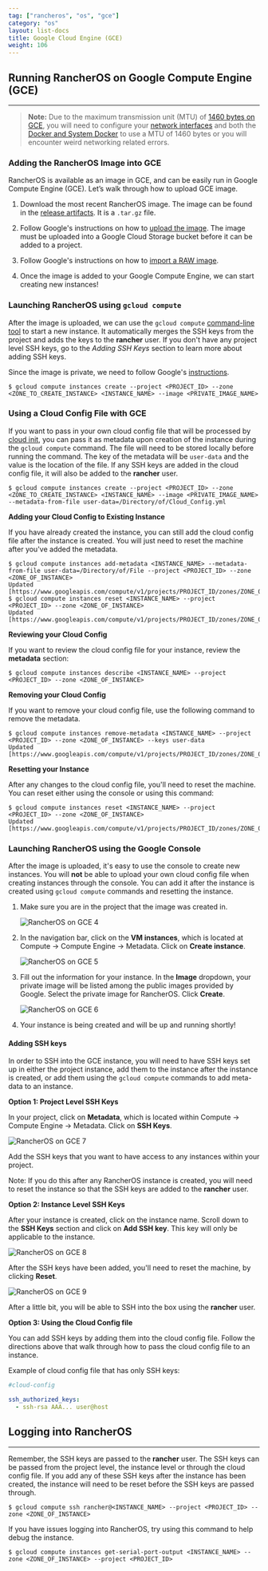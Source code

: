 ```yaml
---
tag: ["rancheros", "os", "gce"]
category: "os"
layout: list-docs
title: Google Cloud Engine (GCE)
weight: 106
---
```


## Running RancherOS on Google Compute Engine (GCE)
----

> **Note:** Due to the maximum transmission unit (MTU) of [1460 bytes on GCE](https://cloud.google.com/compute/docs/troubleshooting#packetfragmentation), you will need to configure your [network interfaces]({{site.baseurl}}/os/networking/interfaces/) and both the [Docker and System Docker]({{site.baseurl}}/os/configuration/docker/) to use a MTU of 1460 bytes or you will encounter weird networking related errors.

### Adding the RancherOS Image into GCE

RancherOS is available as an image in GCE, and can be easily run in Google Compute Engine (GCE).  Let’s walk through how to upload GCE image.

1. Download the most recent RancherOS image. The image can be found in the [release artifacts](https://github.com/rancher/os/releases). It is a `.tar.gz` file.

2. Follow Google's instructions on how to [upload the image](https://cloud.google.com/compute/docs/tutorials/building-images#publishingimage). The image must be uploaded into a Google Cloud Storage bucket before it can be added to a project.

3. Follow Google's instructions on how to [import a RAW image](https://cloud.google.com/compute/docs/images/import-existing-image#use_saved_image).

4. Once the image is added to your Google Compute Engine, we can start creating new instances!

### Launching RancherOS using `gcloud compute`

After the image is uploaded, we can use the `gcloud compute` [command-line tool](https://cloud.google.com/compute/docs/gcloud-compute/) to start a new instance. It automatically merges the SSH keys from the project and adds the keys to the **rancher** user. If you don't have any project level SSH keys, go to the _Adding SSH Keys_ section to learn more about adding SSH keys.

Since the image is private, we need to follow Google's [instructions](https://cloud.google.com/compute/docs/creating-custom-image#start_an_instance_from_a_custom_image).

```
$ gcloud compute instances create --project <PROJECT_ID> --zone <ZONE_TO_CREATE_INSTANCE> <INSTANCE_NAME> --image <PRIVATE_IMAGE_NAME>
```

### Using a Cloud Config File with GCE

If you want to pass in your own cloud config file that will be processed by [cloud init]({{page.osbaseurl}}/configuration/#cloud-config), you can pass it as metadata upon creation of the instance during the `gcloud compute` command. The file will need to be stored locally before running the command. The key of the metadata will be `user-data` and the value is the location of the file. If any SSH keys are added in the cloud config file, it will also be added to the **rancher** user.

```
$ gcloud compute instances create --project <PROJECT_ID> --zone <ZONE_TO_CREATE_INSTANCE> <INSTANCE_NAME> --image <PRIVATE_IMAGE_NAME> --metadata-from-file user-data=/Directory/of/Cloud_Config.yml
```

**Adding your Cloud Config to Existing Instance**

If you have already created the instance, you can still add the cloud config file after the instance is created. You will just need to reset the machine after you've added the metadata.

```
$ gcloud compute instances add-metadata <INSTANCE_NAME> --metadata-from-file user-data=/Directory/of/File --project <PROJECT_ID> --zone <ZONE_OF_INSTANCE>
Updated [https://www.googleapis.com/compute/v1/projects/PROJECT_ID/zones/ZONE_OF_INSTANCE/instances/INSTANCE_NAME].
$ gcloud compute instances reset <INSTANCE_NAME> --project <PROJECT_ID> --zone <ZONE_OF_INSTANCE>
Updated [https://www.googleapis.com/compute/v1/projects/PROJECT_ID/zones/ZONE_OF_INSTANCE/instances/INSTANCE_NAME].
```

**Reviewing your Cloud Config**

If you want to review the cloud config file for your instance, review the **metadata** section:

```
$ gcloud compute instances describe <INSTANCE_NAME> --project <PROJECT_ID> --zone <ZONE_OF_INSTANCE>
```

**Removing your Cloud Config**

If you want to remove your cloud config file, use the following command to remove the metadata.

```
$ gcloud compute instances remove-metadata <INSTANCE_NAME> --project <PROJECT_ID> --zone <ZONE_OF_INSTANCE> --keys user-data
Updated [https://www.googleapis.com/compute/v1/projects/PROJECT_ID/zones/ZONE_OF_INSTANCE/instances/INSTANCE_NAME].
```

**Resetting your Instance**

After any changes to the cloud config file, you'll need to reset the machine. You can reset either using the console or using this command:

```
$ gcloud compute instances reset <INSTANCE_NAME> --project <PROJECT_ID> --zone <ZONE_OF_INSTANCE>
Updated [https://www.googleapis.com/compute/v1/projects/PROJECT_ID/zones/ZONE_OF_INSTANCE/instances/INSTANCE_NAME].
```

### Launching RancherOS using the Google Console

After the image is uploaded, it's easy to use the console to create new instances. You will **not** be able to upload your own cloud config file when creating instances through the console. You can add it after the instance is created using `gcloud compute` commands and resetting the instance.

1. Make sure you are in the project that the image was created in.

    ![RancherOS on GCE 4]({{site.baseurl}}/img/os/Rancher_gce4.png)

2. In the navigation bar, click on the **VM instances**, which is located at Compute -> Compute Engine -> Metadata.  Click on **Create instance**.

    ![RancherOS on GCE 5]({{site.baseurl}}/img/os/Rancher_gce5.png)

2.  Fill out the information for your instance. In the **Image** dropdown, your private image will be listed among the public images provided by Google. Select the private image for RancherOS. Click **Create**.

    ![RancherOS on GCE 6]({{site.baseurl}}/img/os/Rancher_gce6.png)

3. Your instance is being created and will be up and running shortly!

#### Adding SSH keys

In order to SSH into the GCE instance, you will need to have SSH keys set up in either the project instance, add them to the instance after the instance is created, or add them using the `gcloud compute` commands to add meta-data to an instance.

**Option 1: Project Level SSH Keys**

In your project, click on **Metadata**, which is located within Compute -> Compute Engine -> Metadata. Click on **SSH Keys**.

![RancherOS on GCE 7]({{site.baseurl}}/img/os/Rancher_gce7.png)

Add the SSH keys that you want to have access to any instances within your project.

Note: If you do this after any RancherOS instance is created, you will need to reset the instance so that the SSH keys are added to the **rancher** user.

**Option 2: Instance Level SSH Keys**

After your instance is created, click on the instance name. Scroll down to the **SSH Keys** section and click on **Add SSH key**. This key will only be applicable to the instance.

![RancherOS on GCE 8]({{site.baseurl}}/img/os/Rancher_gce8.png)

After the SSH keys have been added, you'll need to reset the machine, by clicking **Reset**.

![RancherOS on GCE 9]({{site.baseurl}}/img/os/Rancher_gce9.png)

After a little bit, you will be able to SSH into the box using the **rancher** user.

**Option 3: Using the Cloud Config file**

You can add SSH keys by adding them into the cloud config file. Follow the directions above that walk through how to pass the cloud config file to an instance.

Example of cloud config file that has only SSH keys:

```yaml
#cloud-config

ssh_authorized_keys:
  - ssh-rsa AAA... user@host
```

## Logging into RancherOS
----

Remember, the SSH keys are passed to the **rancher** user. The SSH keys can be passed from the project level, the instance level or through the cloud config file. If you add any of these SSH keys after the instance has been created, the instance will need to be reset before the SSH keys are passed through.

```
$ gcloud compute ssh rancher@<INSTANCE_NAME> --project <PROJECT_ID> --zone <ZONE_OF_INSTANCE>
```

If you have issues logging into RancherOS, try using this command to help debug the instance.

```
$ gcloud compute instances get-serial-port-output <INSTANCE_NAME> --zone <ZONE_OF_INSTANCE> --project <PROJECT_ID>
```
